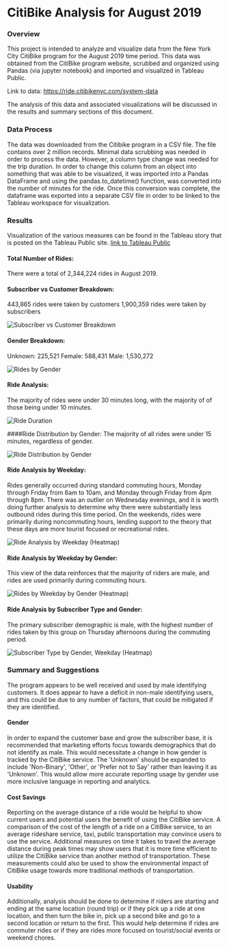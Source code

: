 # CitiBike Analysis for August 2019 

### Overview
This project is intended to analyze and visualize data from the New York City CitiBike program for the August 2019 time period.  This data was obtained from the CitiBike program website, scrubbed and organized using Pandas (via jupyter notebook) and imported and visualized in Tableau Public.   

Link to data: https://ride.citibikenyc.com/system-data

The analysis of this data and associated visualizations will be discussed in the results and summary sections of this document. 

### Data Process 
The data was downloaded from the Citibike program in a CSV file.  The file contains over 2 million records.  Minimal data scrubbing was needed in order to process the data.  However, a column type change was needed for the trip duration.  In order to change this column from an object into something that was able to be visualized, it was imported into a Pandas DataFrame and using the pandas.to_datetime() function, was converted into the number of minutes for the ride.  Once this conversion was complete, the dataframe was exported into a separate CSV file in order to be linked to the Tableau workspace for visualization. 


### Results
Visualization of the various measures can be found in the Tableau story that is posted on the Tableau Public site. [link to Tableau Public](https://public.tableau.com/app/profile/kellie.brabec/viz/Week15Challenge-CitiBikeRideAnalysis/RideAnalysis#1)

#### Total Number of Rides: 
There were a total of 2,344,224 rides in August 2019. 

#### Subscriber vs Customer Breakdown: 
443,865 rides were taken by customers
1,900,359 rides were taken by subscribers 

![Subscriber vs Customer Breakdown]((https://github.com/klbrabec/BC_WK_15_Challenge_CitiBike_Analysis/blob/main/CustomerType.JPG))

#### Gender Breakdown: 
Unknown: 225,521 
Female: 588,431
Male: 1,530,272 

![Rides by Gender ](https://github.com/klbrabec/BC_WK_15_Challenge_CitiBike_Analysis/blob/main/Rides%20by%20Gender.JPG)

#### Ride Analysis: 
The majority of rides were under 30 minutes long, with the majority of of those being under 10 minutes. 

![Ride Duration ](https://github.com/klbrabec/BC_WK_15_Challenge_CitiBike_Analysis/blob/main/RideDuration.JPG)

####Ride Distribution by Gender:
The majority of all rides were under 15 minutes, regardless of gender.

![Ride Distribution by Gender](https://github.com/klbrabec/BC_WK_15_Challenge_CitiBike_Analysis/blob/main/RideDurationbyGender.JPG)

#### Ride Analysis by Weekday: 
Rides generally occurred during standard commuting hours, Monday through Friday from 6am to 10am, and Monday through Friday from 4pm through 8pm.  There was an outlier on Wednesday evenings, and it is worth doing further analysis to determine why there were substantially less outbound rides during this time period. 
On the weekends, rides were primarily during noncommuting hours, lending support to the theory that these days are more tourist focused or recreational rides.

![Ride Analysis by Weekday (Heatmap)](https://github.com/klbrabec/BC_WK_15_Challenge_CitiBike_Analysis/blob/main/RidesbyWeekdayHeatMap.JPG)

#### Ride Analysis by Weekday by Gender: 
This view of the data reinforces that the majority of riders are male, and rides are used primarily during commuting hours.  

![Rides by Weekday by Gender (Heatmap) ](https://github.com/klbrabec/BC_WK_15_Challenge_CitiBike_Analysis/blob/main/RidesbyWeekdayandGenderHeatmap.JPG)

#### Ride Analysis by Subscriber Type and Gender: 
The primary subscriber demographic is male, with the highest number of rides taken by this group on Thursday afternoons during the commuting period.  

![Subscriber Type by Gender, Weekday (Heatmap)  ](https://github.com/klbrabec/BC_WK_15_Challenge_CitiBike_Analysis/blob/main/RidesbyWeekdayandGenderHeatmap.JPG)

### Summary and Suggestions 
The program appears to be well received and used by male identifying customers.  It does appear to have a deficit in non-male identifying users, and this could be due to any number of factors, that could be mitigated if they are identified. 

#### Gender 

In order to expand the customer base and grow the subscriber base, it is recommended that marketing efforts focus towards demographics that do not identify as male.  This would necessitate a change in how gender is tracked by the CitiBike service.  The 'Unknown' should be expanded to include 'Non-Binary', 'Other', or 'Prefer not to Say' rather than leaving it as 'Unknown'.  This would allow more accurate reporting usage by gender use more inclusive language in reporting and analytics.  

#### Cost Savings 

Reporting on the average distance of a ride would be helpful to show current users and potential users the benefit of using the CitiBike service.  A comparison of the cost of the length of a ride on a CitiBike service, to an average rideshare service, taxi, public transportation may convince users to use the service.  Additional measures on time it takes to travel the average distance during peak times may show users that it is more time efficient to utilize the CitiBike service than another method of transportation.  These measurements could also be used to show the environmental impact of CitiBike usage towards more traditional methods of transportation.  

#### Usability 

Additionally, analysis should be done to determine if riders are starting and ending at the same location (round trip) or if they pick up a ride at one location, and then turn the bike in, pick up a second bike and go to a second location or return to the first.  This would help determine if rides are commuter rides or if they are rides more focused on tourist/social events or weekend chores.  
